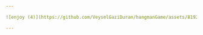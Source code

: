 ```yaml
---

![enjoy (4)](https://github.com/VeyselGaziDuran/hangmanGame/assets/81925500/9cd08788-96cf-4440-8ffd-10511735f85c)

---
```

